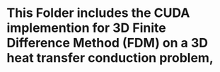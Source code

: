 # This Folder includes the CUDA implemention for 3D Finite Difference Method (FDM) on a 3D heat transfer conduction problem,
